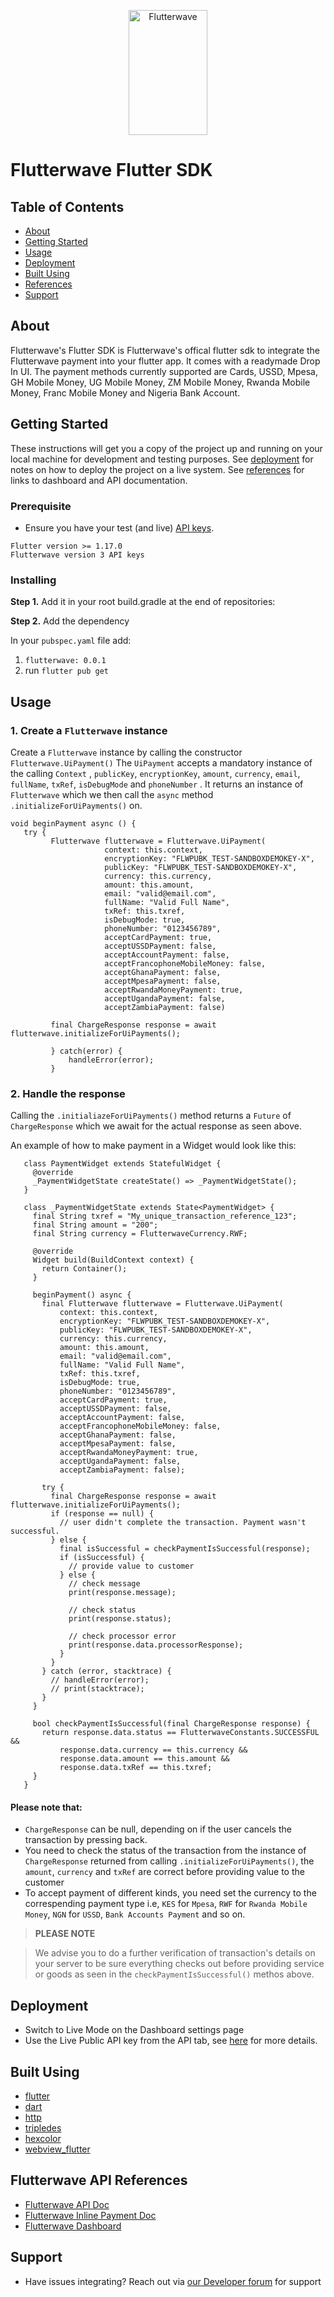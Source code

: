 <p align="center">
   <img title="Flutterwave" height="200" src="https://flutterwave.com/images/logo-colored.svg" width="50%"/>
</p>

# Flutterwave Flutter SDK

## Table of Contents

- [About](#about)
- [Getting Started](#getting-started)
- [Usage](#usage)
- [Deployment](#deployment)
- [Built Using](#build-tools)
- [References](#references)
- [Support](#support)

<a id="about"></a>
## About
Flutterwave's Flutter SDK is Flutterwave's offical flutter sdk to integrate the Flutterwave payment into your flutter app. It comes with a readymade Drop In UI.
The payment methods currently supported are Cards, USSD, Mpesa, GH Mobile Money, UG Mobile Money, ZM Mobile Money, Rwanda Mobile Money, Franc Mobile Money and Nigeria Bank Account.


<a id="getting-started"></a>

## Getting Started

These instructions will get you a copy of the project up and running on your local machine for development and testing purposes. See [deployment](#deployment) for notes on how to deploy the project on a live system.
See [references](#references) for links to dashboard and API documentation.

### Prerequisite

- Ensure you have your test (and live) [API keys](https://developer.flutterwave.com/docs/api-keys).
```
Flutter version >= 1.17.0
Flutterwave version 3 API keys
```

 ### Installing
 
**Step 1.** Add it in your root build.gradle at the end of repositories:

**Step 2.** Add the dependency

In your `pubspec.yaml` file add:

1. `flutterwave: 0.0.1`
2. run `flutter pub get`

<a id="usage"></a>
## Usage

### 1. Create a `Flutterwave` instance

Create a `Flutterwave` instance by calling the constructor `Flutterwave.UiPayment()` The `UiPayment` accepts a mandatory instance of the calling `Context` , `publicKey`, `encryptionKey`, `amount`, `currency`, `email`, `fullName`, `txRef`, `isDebugMode` and `phoneNumber` . It returns an instance of `Flutterwave`  which we then call the `async` method `.initializeForUiPayments()` on.

    void beginPayment async () { 
       try { 
		     Flutterwave flutterwave = Flutterwave.UiPayment(
                         context: this.context,
                         encryptionKey: "FLWPUBK_TEST-SANDBOXDEMOKEY-X",
                         publicKey: "FLWPUBK_TEST-SANDBOXDEMOKEY-X",
                         currency: this.currency,
                         amount: this.amount,
                         email: "valid@email.com",
                         fullName: "Valid Full Name",
                         txRef: this.txref,
                         isDebugMode: true,
                         phoneNumber: "0123456789",
                         acceptCardPayment: true,
                         acceptUSSDPayment: false,
                         acceptAccountPayment: false,
                         acceptFrancophoneMobileMoney: false,
                         acceptGhanaPayment: false,
                         acceptMpesaPayment: false,
                         acceptRwandaMoneyPayment: true,
                         acceptUgandaPayment: false,
                         acceptZambiaPayment: false)
                         
             final ChargeResponse response = await flutterwave.initializeForUiPayments();
                        
	         } catch(error) {
		         handleError(error);
	         }



### 2. Handle the response

 Calling the `.initialiazeForUiPayments()` method returns a `Future`
 of `ChargeResponse` which we await for the actual response as seen above.
 
 An example of how to make payment in a Widget would look like this:
 
 ```
    class PaymentWidget extends StatefulWidget {
      @override
      _PaymentWidgetState createState() => _PaymentWidgetState();
    }
    
    class _PaymentWidgetState extends State<PaymentWidget> {
      final String txref = "My_unique_transaction_reference_123";
      final String amount = "200";
      final String currency = FlutterwaveCurrency.RWF;
    
      @override
      Widget build(BuildContext context) {
        return Container();
      }
    
      beginPayment() async {
        final Flutterwave flutterwave = Flutterwave.UiPayment(
            context: this.context,
            encryptionKey: "FLWPUBK_TEST-SANDBOXDEMOKEY-X",
            publicKey: "FLWPUBK_TEST-SANDBOXDEMOKEY-X",
            currency: this.currency,
            amount: this.amount,
            email: "valid@email.com",
            fullName: "Valid Full Name",
            txRef: this.txref,
            isDebugMode: true,
            phoneNumber: "0123456789",
            acceptCardPayment: true,
            acceptUSSDPayment: false,
            acceptAccountPayment: false,
            acceptFrancophoneMobileMoney: false,
            acceptGhanaPayment: false,
            acceptMpesaPayment: false,
            acceptRwandaMoneyPayment: true,
            acceptUgandaPayment: false,
            acceptZambiaPayment: false);
    
        try {
          final ChargeResponse response = await flutterwave.initializeForUiPayments();
          if (response == null) {
            // user didn't complete the transaction. Payment wasn't successful.
          } else {
            final isSuccessful = checkPaymentIsSuccessful(response);
            if (isSuccessful) {
              // provide value to customer
            } else {
              // check message
              print(response.message);
    
              // check status
              print(response.status);
    
              // check processor error
              print(response.data.processorResponse);
            }
          }
        } catch (error, stacktrace) {
          // handleError(error);
          // print(stacktrace);
        }
      }
    
      bool checkPaymentIsSuccessful(final ChargeResponse response) {
        return response.data.status == FlutterwaveConstants.SUCCESSFUL &&
            response.data.currency == this.currency &&
            response.data.amount == this.amount &&
            response.data.txRef == this.txref;
      }
    }
```
 
#### Please note that:
 - `ChargeResponse` can be null, depending on if the user cancels
   the transaction by pressing back.
 - You need to check the status of the transaction from the instance of `ChargeResponse` returned from calling `.initializeForUiPayments()`, the `amount`, `currency` and `txRef` are correct before providing value to the customer
 - To accept payment of different kinds, you need set the currency to the correspending payment type i.e, `KES` for `Mpesa`, `RWF` for `Rwanda Mobile Money`, `NGN` for `USSD`,
`Bank Accounts Payment` and so on.

>  **PLEASE NOTE**

> We advise you to do a further verification of transaction's details on your server to be sure everything checks out before providing service or goods as seen in the `checkPaymentIsSuccessful()` methos above.

<a id="deployment"></a>
## Deployment

- Switch to Live Mode on the Dashboard settings page
- Use the Live Public API key from the API tab, see [here](https://developer.flutterwave.com/docs/api-keys) for more details.

<a id="build-tools"></a>
## Built Using
- [flutter](https://flutter.dev/)
- [dart](https://dart.dev/)
- [http](https://pub.dev/packages/http)
- [tripledes](https://pub.dev/packages/tripledes)
- [hexcolor](https://pub.dev/packages/hexcolor)  
- [webview_flutter](https://pub.dev/packages/webview_flutter)

<a id="references"></a>
## Flutterwave API  References

- [Flutterwave API Doc](https://developer.flutterwave.com/docs)
- [Flutterwave Inline Payment Doc](https://developer.flutterwave.com/docs/flutterwave-inline)
- [Flutterwave Dashboard](https://dashboard.flutterwave.com/login)  

<a id="support"></a>
## Support
* Have issues integrating? Reach out via [our Developer forum](https://developer.flutterwave.com/discuss) for support

